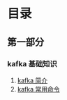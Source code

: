 # 目录
## 第一部分 
### kafka 基础知识
1. [kafka 简介](https://github.com/yueyuanyang/kafka/blob/master/doc/part1.md)
2. [kafka 常用命令](https://github.com/yueyuanyang/kafka/blob/master/doc/part2.md)
